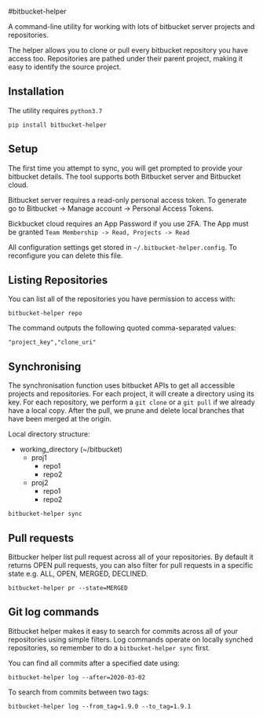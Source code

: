 #bitbucket-helper

A command-line utility for working with lots of bitbucket server projects and repositories. 

The helper allows you to clone or pull every bitbucket repository you have access too. Repositories are pathed under their parent project, making it easy to identify the source project.

## Installation

The utility requires `python3.7`

```
pip install bitbucket-helper
```

## Setup

The first time you attempt to sync, you will get prompted to provide your bitbucket details. The tool supports both Bitbucket server and Bitbucket cloud.

Bitbucket server requires a read-only personal access token. To generate go to Bitbucket -> Manage account -> Personal Access Tokens.

Bickbucket cloud requires an App Password if you use 2FA. The App must be granted `Team Membership -> Read, Projects -> Read`

All configuration settings get stored in `~/.bitbucket-helper.config`. To reconfigure you can delete this file. 

## Listing Repositories

You can list all of the repositories you have permission to access with:

```
bitbucket-helper repo
```

The command outputs the following quoted comma-separated values:

```
"project_key","clone_uri"
```

## Synchronising 

The synchronisation function uses bitbucket APIs to get all accessible projects and repositories. 
For each project, it will create a directory using its key. For each repository, we perform a `git clone` or a  `git pull` if we already have a local copy. After the pull, we prune and delete local branches that have been merged at the origin.

Local directory structure:

- working_directory (~/bitbucket)
  - proj1
    - repo1
    - repo2
  - proj2
    - repo1
    - repo2

```
bitbucket-helper sync
```

## Pull requests

Bitbucker helper list pull request across all of your repositories. By default it returns OPEN pull requests, you can also filter for pull requests in a specific state e.g. ALL, OPEN, MERGED, DECLINED.

```
bitbucket-helper pr --state=MERGED
```

## Git log commands

Bitbucket helper makes it easy to search for commits across all of your repositories using simple filters. Log commands operate on locally synched repositories, so remember to do a `bitbucket-helper sync` first.

You can find all commits after a specified date using:
```
bitbucket-helper log --after=2020-03-02
```

To search from commits between two tags:
```
bitbucket-helper log --from_tag=1.9.0 --to_tag=1.9.1
```
